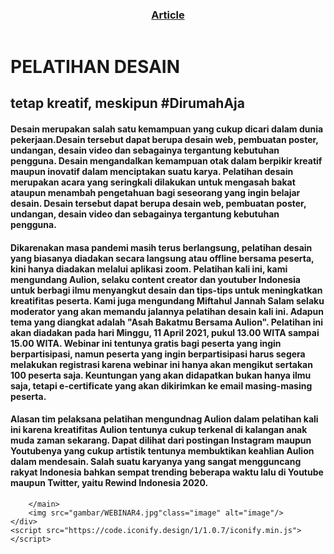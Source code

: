 <!DOCTYPE html>
<html lang="en">
<head>
    <meta charset="UTF-8">
    <meta name="viewport" content="width=device-width, initial-scale=1.0">
    <title>Web Poster</title>
    <link rel="stylesheet" href="final.css">
</head>
<body>
    <div class="container">
        <header>
            <h3>
                <a href="/index.html">
                    <span class="text-red">Art</span><span class="text-white">icle</span>
                </a>
            </h3>
        </header>
        <main>
            <div class="title">
                <div class="name">
                    <h1 class="text-red">PELATIHAN DESAIN</h1>
                    <h2 class="text-white">tetap kreatif, meskipun #DirumahAja</h2>
                </div>
            <div class="artikel">
                <div class="artikel1">
                    <h4 class="text-black">
                        Desain merupakan salah satu kemampuan yang cukup dicari dalam dunia pekerjaan.Desain tersebut dapat berupa desain web, pembuatan poster, undangan, desain video dan sebagainya tergantung kebutuhan pengguna. Desain mengandalkan kemampuan otak dalam berpikir kreatif 
                        maupun inovatif dalam menciptakan suatu karya. Pelatihan desain merupakan acara yang seringkali dilakukan untuk mengasah bakat ataupun menambah pengetahuan bagi seseorang yang 
                        ingin belajar desain. Desain tersebut dapat berupa desain web, pembuatan poster, undangan, desain video dan sebagainya tergantung kebutuhan pengguna. 
                    </h4> 
            <div class="artikel2">
                    <h4 class="text-black"></class=>
                        Dikarenakan masa pandemi masih terus berlangsung, pelatihan desain yang biasanya diadakan 
                        secara langsung atau offline bersama peserta, kini hanya diadakan melalui aplikasi zoom.
                        Pelatihan kali ini, kami mengundang Aulion, selaku content creator dan youtuber Indonesia untuk 
                        berbagi ilmu menyangkut desain dan tips-tips untuk meningkatkan kreatifitas peserta. Kami juga mengundang
                        Miftahul Jannah Salam selaku moderator yang akan memandu jalannya pelatihan desain kali ini.
                        Adapun tema yang diangkat adalah "Asah Bakatmu Bersama Aulion". Pelatihan ini akan diadakan 
                        pada hari Minggu, 11 April 2021, pukul 13.00 WITA sampai 15.00 WITA. Webinar ini tentunya 
                        gratis bagi peserta yang ingin berpartisipasi, namun peserta yang ingin berpartisipasi harus 
                        segera melakukan registrasi karena webinar ini hanya akan mengikut sertakan 100 peserta saja. 
                        Keuntungan yang akan didapatkan bukan hanya ilmu saja, tetapi e-certificate yang akan dikirimkan 
                        ke email masing-masing peserta.
                    </h4>
            <div class="artikel3"> 
                    <h4 class="text-black">
                        Alasan tim pelaksana pelatihan mengundnag Aulion dalam pelatihan kali ini karena kreatifitas
                        Aulion tentunya cukup terkenal di kalangan anak muda zaman sekarang. Dapat dilihat dari 
                        postingan Instagram maupun Youtubenya yang cukup artistik tentunya membuktikan keahlian Aulion 
                        dalam mendesain. Salah suatu karyanya yang sangat mengguncang rakyat Indonesia bahkan sempat 
                        trending beberapa waktu lalu di Youtube maupun Twitter, yaitu Rewind Indonesia 2020.   
                    </h4>
            </div>
            <div class="garis">
                <div class="garis1"></div>
               
        </main>
        <img src="gambar/WEBINAR4.jpg"class="image" alt="image"/>
    </div>
    <script src="https://code.iconify.design/1/1.0.7/iconify.min.js"></script>
</body>
</html>
